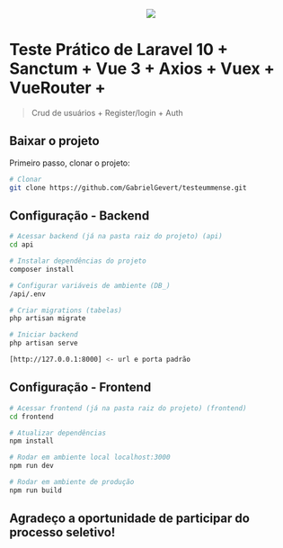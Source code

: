 <p align="center"><img src="https://www.ummense.com/img/header/ummense.png"></p>

# Teste Prático de Laravel 10 + Sanctum + Vue 3 + Axios + Vuex + VueRouter +

> Crud de usuários + Register/login + Auth

## Baixar o projeto
Primeiro passo, clonar o projeto:
``` bash
# Clonar
git clone https://github.com/GabrielGevert/testeummense.git

```

## Configuração - Backend

``` bash
# Acessar backend (já na pasta raiz do projeto) (api)
cd api

# Instalar dependências do projeto
composer install

# Configurar variáveis de ambiente (DB_)
/api/.env

# Criar migrations (tabelas)
php artisan migrate

# Iniciar backend
php artisan serve

[http://127.0.0.1:8000] <- url e porta padrão
```


## Configuração - Frontend
``` bash
# Acessar frontend (já na pasta raiz do projeto) (frontend)
cd frontend

# Atualizar dependências
npm install

# Rodar em ambiente local localhost:3000
npm run dev

# Rodar em ambiente de produção
npm run build
```

## Agradeço a oportunidade de participar do processo seletivo!
